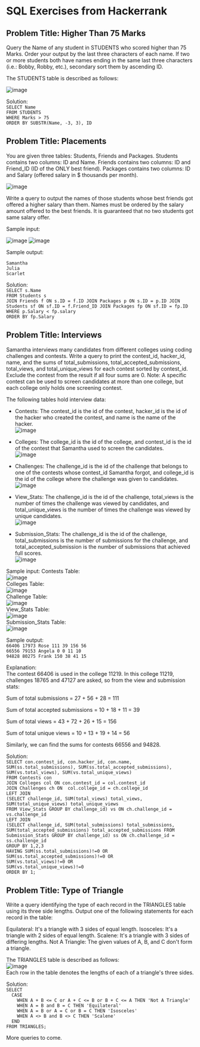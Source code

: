 # SQL Exercises from Hackerrank

## Problem Title: Higher Than 75 Marks
Query the Name of any student in STUDENTS who scored higher than 75 Marks. Order your output by the last three characters of each name. If two or more students both have names ending in the same last three characters (i.e.: Bobby, Robby, etc.), secondary sort them by ascending ID. 

The STUDENTS table is described as follows:

![image](https://user-images.githubusercontent.com/107836788/207787672-372456a6-6260-48af-bc08-d3db69a0df25.png)

Solution:   
`SELECT Name`   
 `FROM STUDENTS`  
 `WHERE Marks > 75`  
 `ORDER BY SUBSTR(Name, -3, 3), ID`
 
 ## Problem Title: Placements
 You are given three tables: Students, Friends and Packages. Students contains two columns: ID and Name. Friends contains two columns: ID and Friend_ID (ID of the ONLY best friend). Packages contains two columns: ID and Salary (offered salary in $ thousands per month).
 
 ![image](https://user-images.githubusercontent.com/107836788/207793434-3d9a9a07-1183-4238-836d-f2fe34a63ff6.png)

Write a query to output the names of those students whose best friends got offered a higher salary than them. Names must be ordered by the salary amount offered to the best friends. It is guaranteed that no two students got same salary offer.

Sample input:

![image](https://user-images.githubusercontent.com/107836788/207793554-3faccbd5-984a-4635-81f0-96e67398392b.png)
![image](https://user-images.githubusercontent.com/107836788/207793572-0a5903b4-6f90-4e8e-a0b9-e148338973cd.png)

Sample output: 

`Samantha`  
`Julia`  
`Scarlet`  

Solution:  
`SELECT s.Name`  
`FROM Students s`  
`JOIN Friends f ON s.ID = f.ID JOIN Packages p ON s.ID = p.ID JOIN Students sf ON sf.ID = f.Friend_ID JOIN Packages fp ON sf.ID = fp.ID`  
`WHERE p.Salary < fp.salary`  
`ORDER BY fp.Salary`


## Problem Title: Interviews
Samantha interviews many candidates from different colleges using coding challenges and contests. Write a query to print the contest_id, hacker_id, name, and the sums of total_submissions, total_accepted_submissions, total_views, and total_unique_views for each contest sorted by contest_id. Exclude the contest from the result if all four sums are 0.
Note: A specific contest can be used to screen candidates at more than one college, but each college only holds one screening contest.

The following tables hold interview data:

- Contests: The contest_id is the id of the contest, hacker_id is the id of the hacker who created the contest, and name is the name of the hacker.  
![image](https://user-images.githubusercontent.com/107836788/207863416-b8e5c965-4460-4ce7-991e-6220f0357e10.png)

- Colleges: The college_id is the id of the college, and contest_id is the id of the contest that Samantha used to screen the candidates.  
![image](https://user-images.githubusercontent.com/107836788/207863514-5e467e01-d787-4c70-ad2b-5a1bbca66e70.png)

- Challenges: The challenge_id is the id of the challenge that belongs to one of the contests whose contest_id Samantha forgot, and college_id is the id of the college where the challenge was given to candidates.  
![image](https://user-images.githubusercontent.com/107836788/207864253-c4f75a0a-e264-4ba5-9a58-56d160eb9606.png)

- View_Stats: The challenge_id is the id of the challenge, total_views is the number of times the challenge was viewed by candidates, and total_unique_views is the number of times the challenge was viewed by unique candidates.  
![image](https://user-images.githubusercontent.com/107836788/207864477-c9b5747d-fcaf-400f-97d0-cccd37329bd0.png)

- Submission_Stats: The challenge_id is the id of the challenge, total_submissions is the number of submissions for the challenge, and total_accepted_submission is the number of submissions that achieved full scores.  
![image](https://user-images.githubusercontent.com/107836788/207864654-da3fbcc8-39ac-46b6-b8a8-cc246a892001.png)


Sample input:
Contests Table:  
![image](https://user-images.githubusercontent.com/107836788/207864988-6735300c-3326-49e3-a0f7-532c30cbf69b.png)  
Colleges Table:  
![image](https://user-images.githubusercontent.com/107836788/207865813-e6cd239e-e3f8-40ad-9c0e-954dd28408f7.png)  
Challenge Table:  
![image](https://user-images.githubusercontent.com/107836788/207865913-70b49f10-9a57-4303-a794-2df8530536db.png)  
View_Stats Table:  
![image](https://user-images.githubusercontent.com/107836788/207866109-0ff99066-c9ed-4b42-99cf-294dc0aa22be.png)  
Submission_Stats Table:  
![image](https://user-images.githubusercontent.com/107836788/207866148-150183ab-b84e-4bdf-bf4a-41b97bf90542.png)  

Sample output:  
`66406 17973 Rose 111 39 156 56`  
`66556 79153 Angela 0 0 11 10`  
`94828 80275 Frank 150 38 41 15`  

Explanation:  
The contest 66406 is used in the college 11219. In this college 11219, challenges 18765 and 47127 are asked, so from the view and submission stats:

Sum of total submissions = 27 + 56 + 28 = 111

Sum of total accepted submissions = 10 + 18 + 11 = 39

Sum of total views = 43 + 72 + 26 + 15 = 156

Sum of total unique views = 10 + 13 + 19 + 14 = 56

Similarly, we can find the sums for contests 66556 and 94828.

Solution:  
`SELECT con.contest_id, con.hacker_id, con.name, SUM(ss.total_submissions), SUM(ss.total_accepted_submissions), SUM(vs.total_views), SUM(vs.total_unique_views)`  
`FROM Contests con`   
`JOIN Colleges col ON con.contest_id = col.contest_id`  
`JOIN Challenges ch ON  col.college_id = ch.college_id`   
`LEFT JOIN`  
`(SELECT challenge_id, SUM(total_views) total_views, SUM(total_unique_views) total_unique_views`  
`FROM View_Stats GROUP BY challenge_id) vs ON ch.challenge_id = vs.challenge_id`  
`LEFT JOIN`  
`(SELECT challenge_id, SUM(total_submissions) total_submissions, SUM(total_accepted_submissions) total_accepted_submissions FROM Submission_Stats GROUP BY challenge_id) ss ON ch.challenge_id = ss.challenge_id`  
`GROUP BY 1,2,3`  
`HAVING SUM(ss.total_submissions)!=0 OR`  
        `SUM(ss.total_accepted_submissions)!=0 OR`  
        `SUM(vs.total_views)!=0 OR`  
        `SUM(vs.total_unique_views)!=0`  
`ORDER BY 1;`  


## Problem Title: Type of Triangle
Write a query identifying the type of each record in the TRIANGLES table using its three side lengths. Output one of the following statements for each record in the table:

Equilateral: It's a triangle with 3 sides of equal length.
Isosceles: It's a triangle with 2 sides of equal length.
Scalene: It's a triangle with 3 sides of differing lengths.
Not A Triangle: The given values of A, B, and C don't form a triangle.

The TRIANGLES table is described as follows:  
![image](https://user-images.githubusercontent.com/107836788/208407208-1b7bb803-973d-475a-b51c-ffe7f75ac48a.png)  
Each row in the table denotes the lengths of each of a triangle's three sides.

Solution:  
`SELECT`  
`  CASE`   
`    WHEN A + B <= C or A + C <= B or B + C <= A THEN 'Not A Triangle'`  
`    WHEN A = B and B = C THEN 'Equilateral'`  
`    WHEN A = B or A = C or B = C THEN 'Isosceles'`  
`    WHEN A <> B and B <> C THEN 'Scalene'`  
`  END`  
`FROM TRIANGLES;`

More queries to come.
